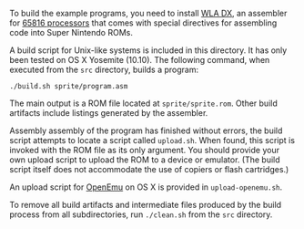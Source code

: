 To build the example programs, you need to install [WLA DX](http://www.villehelin.com/wla.html), an assembler for [65816 processors](https://en.wikipedia.org/wiki/WDC_65816/65802) that comes with special directives for assembling code into Super Nintendo ROMs.

A build script for Unix-like systems is included in this directory. It has only been tested on OS X Yosemite (10.10). The following command, when executed from the `src` directory, builds a program:

    ./build.sh sprite/program.asm

The main output is a ROM file located at `sprite/sprite.rom`. Other build artifacts include listings generated by the assembler.

Assembly assembly of the program has finished without errors, the build script attempts to locate a script called `upload.sh`. When found, this script is invoked with the ROM file as its only argument. You should provide your own upload script to upload the ROM to a device or emulator. (The build script itself does not accommodate the use of copiers or flash cartridges.) 

An upload script for [OpenEmu](http://openemu.org/) on OS X is provided in `upload-openemu.sh`.

To remove all build artifacts and intermediate files produced by the build process from all subdirectories, run `./clean.sh` from the `src` directory.
